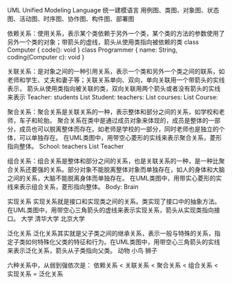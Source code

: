 UML Unified Modeling Language 统一建模语言
用例图、类图、对象图、状态图、活动图、时序图、协作图、构件图、部署图

依赖关系：使用关系，表示某个类依赖于另外一个类，某个类的方法的参数使用了另外一个类的对象；带箭头的虚线，箭头从使用类指向被依赖的类
class Computer {
    code(): void
}
class Programmer {
    name: String,
    coding(Computer c): void
}

关联关系：是对象之间的一种引用关系，表示一个类和另外一个类之间的联系，如老师和学生、丈夫和妻子等；关联关系单向、双向，单向关联用一个带箭头的实线表示，
箭头从使用类指向被关联的类，双向关联用两个箭头或者没有箭头的实线来表示
Teacher: students List<Student>
Student: teachers: List<Teacher> courses: List<Course>
Course: 

聚合关系：聚合关系是关联关系的一种，表示整体和部分之间的关系，如学校和老师，车子和轮胎。 聚合关系在类中是通过成员对象来体现的，成员是整体的一部分，成员也可以脱离整体而存在。如老师是学校的一部分，同时老师也是独立的个体，可以单独存在。
在UML类图中，用带空心菱形的实线来表示聚合关系，菱形指向整体。
School: teachers List<Teacher>
Teacher

组合关系：组合关系是整体和部分之间的关系，也是关联关系的一种，是一种比聚合关系还要强的关系。部分对象不能脱离整体对象而单独存在，如人的身体和大脑之间的关系，大脑不能脱离身体而单独存在。
在UML类图中，用带实心菱形的实线来表示组合关系，菱形指向整体。
Body: Brain

实现关系
实现关系就是接口和实现类之间的关系。类实现了接口中的抽象方法。在UML类图中，用带空心三角箭头的虚线来表示实现关系，箭头从实现类指向接口。
大学 清华大学 北京大学

泛化关系
泛化关系其实就是父子类之间的继承关系，表示一般与特殊的关系，指定子类如何特殊化父类的特征和行为。在UML类图中，用带空心三角箭头的实线来表示泛化关系，箭头从子类指向父类。
动物 小鸟 狮子

六种关系中，从弱到强依次是：
依赖关系 < 关联关系 < 聚合关系 < 组合关系 < 实现关系 = 泛化关系
